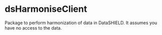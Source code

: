 # dsHarmoniseClient

Package to perform harmonization of data in DataSHIELD. It assumes you have no access to the data.
